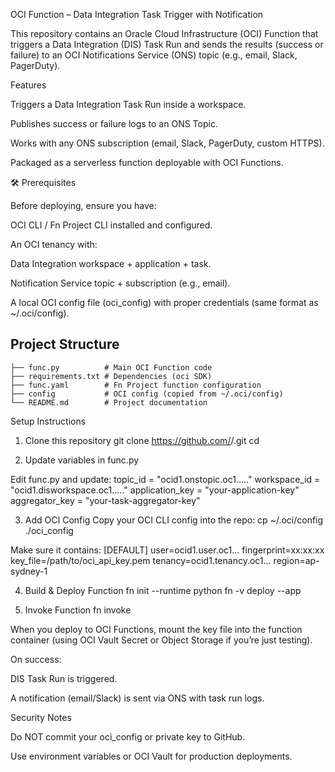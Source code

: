 OCI Function – Data Integration Task Trigger with Notification

This repository contains an Oracle Cloud Infrastructure (OCI) Function that triggers a Data Integration (DIS) Task Run and sends the results (success or failure) to an OCI Notifications Service (ONS) topic (e.g., email, Slack, PagerDuty).

Features

Triggers a Data Integration Task Run inside a workspace.

Publishes success or failure logs to an ONS Topic.

Works with any ONS subscription (email, Slack, PagerDuty, custom HTTPS).

Packaged as a serverless function deployable with OCI Functions.

🛠 Prerequisites

Before deploying, ensure you have:

OCI CLI / Fn Project CLI installed and configured.

An OCI tenancy with:

Data Integration workspace + application + task.

Notification Service topic + subscription (e.g., email).

A local OCI config file (oci_config) with proper credentials (same format as ~/.oci/config).


## Project Structure

```text
├── func.py          # Main OCI Function code
├── requirements.txt # Dependencies (oci SDK)
├── func.yaml        # Fn Project function configuration
├── config           # OCI config (copied from ~/.oci/config)
└── README.md        # Project documentation
```

Setup Instructions

1. Clone this repository
git clone https://github.com/<your-username>/<your-repo>.git
cd <your-repo>

2. Update variables in func.py

Edit func.py and update:
topic_id = "ocid1.onstopic.oc1....."
workspace_id = "ocid1.disworkspace.oc1....."
application_key = "your-application-key"
aggregator_key = "your-task-aggregator-key"


3. Add OCI Config
Copy your OCI CLI config into the repo:
cp ~/.oci/config ./oci_config

Make sure it contains:
[DEFAULT]
user=ocid1.user.oc1...
fingerprint=xx:xx:xx
key_file=/path/to/oci_api_key.pem
tenancy=ocid1.tenancy.oc1...
region=ap-sydney-1

4. Build & Deploy Function
fn init --runtime python <function-name>
fn -v deploy --app <your-fn-app>

5. Invoke Function
fn invoke <your-fn-app> <function-name>

 When you deploy to OCI Functions, mount the key file into the function container (using OCI Vault Secret or Object Storage if you’re just testing).

On success:

DIS Task Run is triggered.

A notification (email/Slack) is sent via ONS with task run logs.

Security Notes

Do NOT commit your oci_config or private key to GitHub.

Use environment variables or OCI Vault for production deployments.

